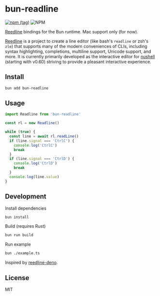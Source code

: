 # bun-readline

[![npm (tag)](https://img.shields.io/npm/v/bun-readline?style=flat&colorA=000000&colorB=000000)](https://www.npmjs.com/package/bun-readline) ![NPM](https://img.shields.io/npm/l/bun-readline?style=flat&colorA=000000&colorB=000000)

[Reedline](https://github.com/nushell/reedline/) bindings for the Bun runtime. Mac support only (for now).

[Reedline](https://github.com/nushell/reedline/) is a project to create a line editor (like bash's `readline` or zsh's `zle`) that supports many of the modern conveniences of CLIs, including syntax highlighting, completions, multiline support, Unicode support, and more. It is currently primarily developed as the interactive editor for [nushell](https://github.com/nushell/nushell) (starting with v0.60) striving to provide a pleasant interactive experience.

## Install

```bash
bun add bun-readline
```

## Usage

```ts
import Readline from 'bun-readline'

const rl = new Readline()

while (true) {
  const line = await rl.readLine()
  if (line.signal === 'CtrlC') {
    console.log('CtrlC')
    break
  }
  if (line.signal === 'CtrlD') {
    console.log('CtrlD')
    break
  }
  console.log(line.value)
}
```

## Development

Install dependencies

```bash
bun install
```

Build (requires Rust)

```bash
bun run build
```

Run example

```bash
bun ./example.ts
```

Inspired by [reedline-deno](https://github.com/sigmaSd/reedline-deno).

## License

MIT
